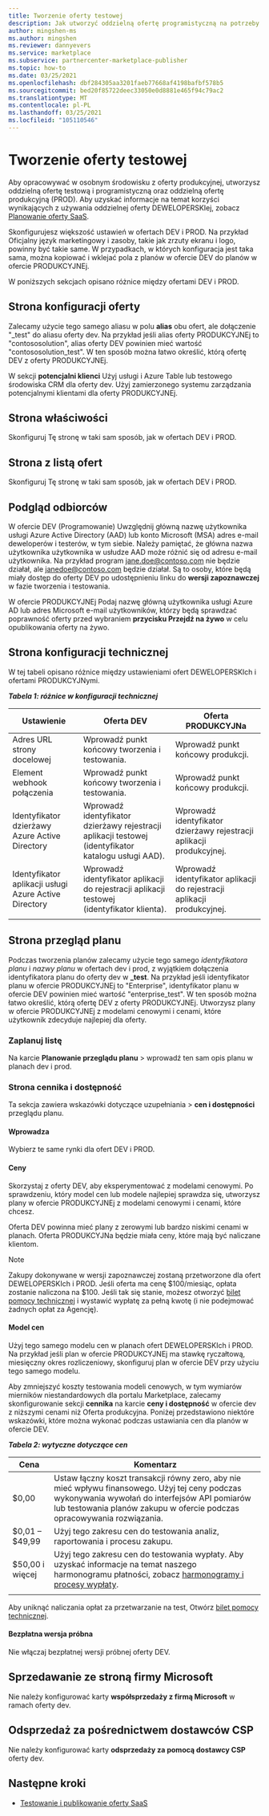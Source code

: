 ```yaml
---
title: Tworzenie oferty testowej
description: Jak utworzyć oddzielną ofertę programistyczną na potrzeby testowania oferty produkcyjnej w komercyjnym programie w witrynie Microsoft Partner Center.
author: mingshen-ms
ms.author: mingshen
ms.reviewer: dannyevers
ms.service: marketplace
ms.subservice: partnercenter-marketplace-publisher
ms.topic: how-to
ms.date: 03/25/2021
ms.openlocfilehash: dbf284305aa3201faeb77668af4198bafbf578b5
ms.sourcegitcommit: bed20f85722deec33050e0d8881e465f94c79ac2
ms.translationtype: MT
ms.contentlocale: pl-PL
ms.lasthandoff: 03/25/2021
ms.locfileid: "105110546"
---
```

# <a name="create-a-test-offer"></a>Tworzenie oferty testowej

Aby opracowywać w osobnym środowisku z oferty produkcyjnej, utworzysz oddzielną ofertę testową i programistyczną oraz oddzielną ofertę produkcyjną (PROD). Aby uzyskać informacje na temat korzyści wynikających z używania oddzielnej oferty DEWELOPERSKIej, zobacz [Planowanie oferty SaaS](plan-saas-offer.md#test-offer).

Skonfigurujesz większość ustawień w ofertach DEV i PROD. Na przykład Oficjalny język marketingowy i zasoby, takie jak zrzuty ekranu i logo, powinny być takie same. W przypadkach, w których konfiguracja jest taka sama, można kopiować i wklejać pola z planów w ofercie DEV do planów w ofercie PRODUKCYJNEj.

W poniższych sekcjach opisano różnice między ofertami DEV i PROD.

## <a name="offer-setup-page"></a>Strona konfiguracji oferty

Zalecamy użycie tego samego aliasu w polu **alias** obu ofert, ale dołączenie "_test" do aliasu oferty dev. Na przykład jeśli alias oferty PRODUKCYJNEj to "contososolution", alias oferty DEV powinien mieć wartość "contososolution_test". W ten sposób można łatwo określić, którą ofertę DEV z oferty PRODUKCYJNEj.

W sekcji **potencjalni klienci** Użyj usługi i Azure Table lub testowego środowiska CRM dla oferty dev. Użyj zamierzonego systemu zarządzania potencjalnymi klientami dla oferty PRODUKCYJNEj.

## <a name="properties-page"></a>Strona właściwości

Skonfiguruj Tę stronę w taki sam sposób, jak w ofertach DEV i PROD.

## <a name="offer-listing-page"></a>Strona z listą ofert

Skonfiguruj Tę stronę w taki sam sposób, jak w ofertach DEV i PROD.

## <a name="preview-audience"></a>Podgląd odbiorców

W ofercie DEV (Programowanie) Uwzględnij główną nazwę użytkownika usługi Azure Active Directory (AAD) lub konto Microsoft (MSA) adres e-mail deweloperów i testerów, w tym siebie. Należy pamiętać, że główna nazwa użytkownika użytkownika w usłudze AAD może różnić się od adresu e-mail użytkownika. Na przykład program jane.doe@contoso.com nie będzie działał, ale janedoe@contoso.com będzie działał. Są to osoby, które będą miały dostęp do oferty DEV po udostępnieniu linku do **wersji zapoznawczej** w fazie tworzenia i testowania.

W ofercie PRODUKCYJNEj Podaj nazwę główną użytkownika usługi Azure AD lub adres Microsoft e-mail użytkowników, którzy będą sprawdzać poprawność oferty przed wybraniem **przycisku Przejdź na żywo** w celu opublikowania oferty na żywo.

## <a name="technical-configuration-page"></a>Strona konfiguracji technicznej

W tej tabeli opisano różnice między ustawieniami ofert DEWELOPERSKIch i ofertami PRODUKCYJNymi.

***Tabela 1: różnice w konfiguracji technicznej***

| Ustawienie | Oferta DEV | Oferta PRODUKCYJNa |
| ------------ | ------------- | ------------- |
| Adres URL strony docelowej | Wprowadź punkt końcowy tworzenia i testowania. | Wprowadź punkt końcowy produkcji. |
| Element webhook połączenia | Wprowadź punkt końcowy tworzenia i testowania. | Wprowadź punkt końcowy produkcji. |
| Identyfikator dzierżawy Azure Active Directory | Wprowadź identyfikator dzierżawy rejestracji aplikacji testowej (identyfikator katalogu usługi AAD). | Wprowadź identyfikator dzierżawy rejestracji aplikacji produkcyjnej. |
| Identyfikator aplikacji usługi Azure Active Directory | Wprowadź identyfikator aplikacji do rejestracji aplikacji testowej (identyfikator klienta). | Wprowadź identyfikator aplikacji do rejestracji aplikacji produkcyjnej. |
||||

## <a name="plan-overview-page"></a>Strona przegląd planu

Podczas tworzenia planów zalecamy użycie tego samego _identyfikatora planu_ i _nazwy planu_ w ofertach dev i prod, z wyjątkiem dołączenia identyfikatora planu do oferty dev w **_test**. Na przykład jeśli identyfikator planu w ofercie PRODUKCYJNEj to "Enterprise", identyfikator planu w ofercie DEV powinien mieć wartość "enterprise_test". W ten sposób można łatwo określić, którą ofertę DEV z oferty PRODUKCYJNEj. Utworzysz plany w ofercie PRODUKCYJNEj z modelami cenowymi i cenami, które użytkownik zdecyduje najlepiej dla oferty.

### <a name="plan-listing"></a>Zaplanuj listę

Na karcie **Planowanie przeglądu planu**  >   wprowadź ten sam opis planu w planach dev i prod.

### <a name="pricing-and-availability-page"></a>Strona cennika i dostępność

Ta sekcja zawiera wskazówki dotyczące uzupełniania   >  **cen i dostępności** przeglądu planu.

#### <a name="markets"></a>Wprowadza

Wybierz te same rynki dla ofert DEV i PROD.

#### <a name="pricing"></a>Ceny

Skorzystaj z oferty DEV, aby eksperymentować z modelami cenowymi. Po sprawdzeniu, który model cen lub modele najlepiej sprawdza się, utworzysz plany w ofercie PRODUKCYJNEj z modelami cenowymi i cenami, które chcesz.

Oferta DEV powinna mieć plany z zerowymi lub bardzo niskimi cenami w planach. Oferta PRODUKCYJNa będzie miała ceny, które mają być naliczane klientom.

> [!NOTE]
> Zakupy dokonywane w wersji zapoznawczej zostaną przetworzone dla ofert DEWELOPERSKIch i PROD. Jeśli oferta ma cenę $100/miesiąc, opłata zostanie naliczona na $100. Jeśli tak się stanie, możesz otworzyć [bilet pomocy technicznej](support.md) i wystawić wypłatę za pełną kwotę (i nie podejmować żadnych opłat za Agencję).

#### <a name="pricing-model"></a>Model cen

Użyj tego samego modelu cen w planach ofert DEWELOPERSKIch i PROD. Na przykład jeśli plan w ofercie PRODUKCYJNEj ma stawkę ryczałtową, miesięczny okres rozliczeniowy, skonfiguruj plan w ofercie DEV przy użyciu tego samego modelu.

Aby zmniejszyć koszty testowania modeli cenowych, w tym wymiarów mierników niestandardowych dla portalu Marketplace, zalecamy skonfigurowanie sekcji **cennika** na karcie **ceny i dostępność** w ofercie dev z niższymi cenami niż Oferta produkcyjna. Poniżej przedstawiono niektóre wskazówki, które można wykonać podczas ustawiania cen dla planów w ofercie DEV.

***Tabela 2: wytyczne dotyczące cen***

| Cena | Komentarz |
| ------------ | ------------- |
| $0,00 | Ustaw łączny koszt transakcji równy zero, aby nie mieć wpływu finansowego. Użyj tej ceny podczas wykonywania wywołań do interfejsów API pomiarów lub testowania planów zakupu w ofercie podczas opracowywania rozwiązania. |
| $0,01 – $49,99 | Użyj tego zakresu cen do testowania analiz, raportowania i procesu zakupu. |
| $50,00 i więcej | Użyj tego zakresu cen do testowania wypłaty. Aby uzyskać informacje na temat naszego harmonogramu płatności, zobacz [harmonogramy i procesy wypłaty](/partner-center/payout-policy-details). |
|||

Aby uniknąć naliczania opłat za przetwarzanie na test, Otwórz [bilet pomocy technicznej](support.md).

#### <a name="free-trial"></a>Bezpłatna wersja próbna

Nie włączaj bezpłatnej wersji próbnej oferty DEV.

## <a name="co-sell-with-microsoft-page"></a>Sprzedawanie ze stroną firmy Microsoft

Nie należy konfigurować karty **współsprzedaży z firmą Microsoft** w ramach oferty dev.

## <a name="resell-through-csps"></a>Odsprzedaż za pośrednictwem dostawców CSP

Nie należy konfigurować karty **odsprzedaży za pomocą dostawcy CSP** oferty dev.

## <a name="next-steps"></a>Następne kroki

- [Testowanie i publikowanie oferty SaaS](test-publish-saas-offer.md)
